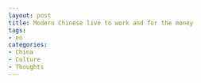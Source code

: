 ```yaml
---
layout: post
title: Modern Chinese live to work and for the money
tags:
- en
categories:
- China
- Culture
- Thoughts
---
```

